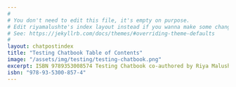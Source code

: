 ```yaml
---
#
# You don't need to edit this file, it's empty on purpose.
# Edit riyamalushte's index layout instead if you wanna make some changes
# See: https://jekyllrb.com/docs/themes/#overriding-theme-defaults
#
layout: chatpostindex
title: "Testing Chatbook Table of Contents"
image: "/assets/img/testing/testing-chatbook.png"
excerpt: ISBN 9789353008574 Testing Chatbook co-authored by Riya Malushte & Pradyumna Roy is a technical book for learning basics of software testing.
isbn: "978-93-5300-857-4"
---
```


